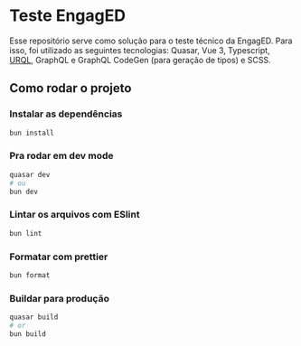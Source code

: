 # Teste EngagED

Esse repositório serve como solução para o teste técnico da EngagED. Para isso, foi utilizado
as seguintes tecnologias: Quasar, Vue 3, Typescript, [URQL](https://nearform.com/open-source/urql/), GraphQL e
GraphQL CodeGen (para geração de tipos) e SCSS.

## Como rodar o projeto

### Instalar as dependências

```bash
bun install
```

### Pra rodar em dev mode

```bash
quasar dev
# ou
bun dev
```

### Lintar os arquivos com ESlint

```bash
bun lint
```

### Formatar com prettier

```bash
bun format
```

### Buildar para produção

```bash
quasar build
# or
bun build
```
